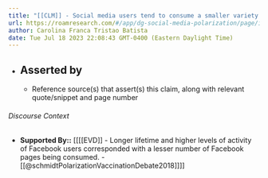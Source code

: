 ```yaml
---
title: "[[CLM]] - Social media users tend to consume a smaller variety of sources on political topics over time."
url: https://roamresearch.com/#/app/dg-social-media-polarization/page/i-3yO7uOM
author: Carolina Franca Tristao Batista
date: Tue Jul 18 2023 22:08:43 GMT-0400 (Eastern Daylight Time)
---
```


- ## Asserted by
    - Reference source(s) that assert(s) this claim, along with relevant quote/snippet and page number

###### Discourse Context

- **Supported By::** [[[[EVD]] - Longer lifetime and higher levels of activity of Facebook users corresponded with a lesser number of Facebook pages being consumed. - [[@schmidtPolarizationVaccinationDebate2018]]]]
